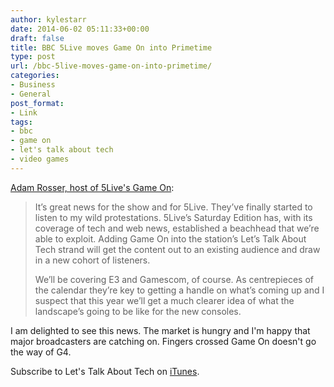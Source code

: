 ```yaml
---
author: kylestarr
date: 2014-06-02 05:11:33+00:00
draft: false
title: BBC 5Live moves Game On into Primetime
type: post
url: /bbc-5live-moves-game-on-into-primetime/
categories:
- Business
- General
post_format:
- Link
tags:
- bbc
- game on
- let's talk about tech
- video games
---
```


[Adam Rosser, host of 5Live's Game On](http://www.mcvuk.com/news/read/bbc-5live-pushes-video-games-show-into-primetime-slot/):


<blockquote>It’s great news for the show and for 5Live. They’ve finally started to listen to my wild protestations. 5Live’s Saturday Edition has, with its coverage of tech and web news, established a beachhead that we’re able to exploit. Adding Game On into the station’s Let’s Talk About Tech strand will get the content out to an existing audience and draw in a new cohort of listeners.

We’ll be covering E3 and Gamescom, of course. As centrepieces of the calendar they’re key to getting a handle on what’s coming up and I suspect that this year we’ll get a much clearer idea of what the landscape’s going to be like for the
new consoles.</blockquote>


I am delighted to see this news. The market is hungry and I'm happy that major broadcasters are catching on. Fingers crossed Game On doesn't go the way of G4.

Subscribe to Let's Talk About Tech on [iTunes](https://itunes.apple.com/us/podcast/lets-talk-about-tech/id581875435?mt=2&uo=4&at=1l3v2y3&ct=TSOG).
